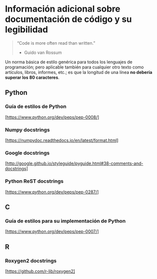 # Información adicional sobre documentación de código y su legibilidad

> “Code is more often read than written.”
> 
> - Guido van Rossum

Un norma básica de estilo genérica para todos los lenguajes de programación; 
pero aplicable también para cualquier otro texto como artículos, libros, informes, etc.;
es que la longitud de una línea **no debería superar los 80 caracteres**.


## Python
### Guía de estilos de Python
[https://www.python.org/dev/peps/pep-0008/]

### Numpy docstrings
[https://numpydoc.readthedocs.io/en/latest/format.html]

### Google docstrings
[http://google.github.io/styleguide/pyguide.html#38-comments-and-docstrings]

### Python ReST docstrings
[https://www.python.org/dev/peps/pep-0287/]

## C
### Guía de estilos para su implementación de Python
[https://www.python.org/dev/peps/pep-0007/]

## R
### Roxygen2 docstrings
[https://github.com/r-lib/roxygen2]
